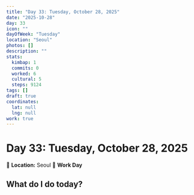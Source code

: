 ```yaml
---
title: "Day 33: Tuesday, October 28, 2025"
date: "2025-10-28"
day: 33
icon: ""
dayOfWeek: "Tuesday"
location: "Seoul"
photos: []
description: ""
stats:
  kimbap: 1
  commits: 0
  worked: 6
  cultural: 5
  steps: 9124
tags: []
draft: true
coordinates:
  lat: null
  lng: null
work: true
---
```

# Day 33: Tuesday, October 28, 2025

📍 **Location:** Seoul
💼 **Work Day**

## What do I do today?


